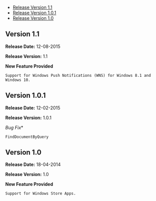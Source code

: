 * [Release Version 1.1](https://github.com/shephertz/App42_WINDOWS_SDK/blob/master/Windows_RT(8.1)_SDK/Change%20Log.md#version-11)
* [Release Version 1.0.1](https://github.com/shephertz/App42_WINDOWS_SDK/blob/master/Windows_RT(8.1)_SDK/Change%20Log.md#version-101)
* [Release Version 1.0](https://github.com/shephertz/App42_WINDOWS_SDK/blob/master/Windows_RT(8.1)_SDK/Change%20Log.md#version-10)

## Version 1.1

**Release Date:** 12-08-2015

**Release Version:** 1.1

**New Feature Provided**
```
Support for Windows Push Notifications (WNS) for Windows 8.1 and Windows 10.
```

## Version 1.0.1

**Release Date:** 12-02-2015

**Release Version:** 1.0.1

*Bug Fix**
```
FindDocumentByQuery
```

## Version 1.0

**Release Date:** 18-04-2014

**Release Version:** 1.0

**New Feature Provided**
```
Support for Windows Store Apps.
```
